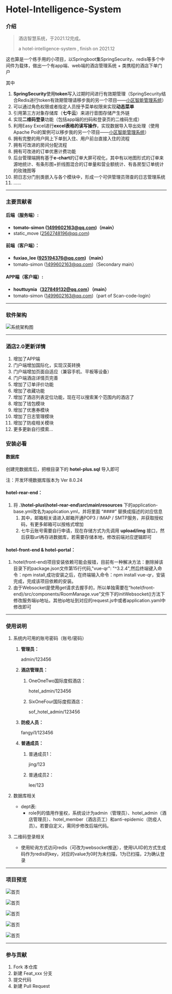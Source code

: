 # Hotel-Intelligence-System

### 介绍
> 酒店智慧系统，于2021.12完成。
>
> a hotel-intelligence-system , finish on 2021.12

这也算是一个练手用的小项目，以Springboot集SpringSecurity、redis等多个中间件为载体，做出一个有app端、web端的酒店管理系统 + 类携程的酒店下单门户

其中

1. **SpringSecurity**使用**token**写入过期时间进行有效期管理（SpringSecurity结合Redis进行token有效期管理请移步我的另一个项目——[小区智能管理系统](https://gitee.com/tomato-simon/community-management-system)）
2. 可以通过角色权限或者指定人员授予菜单权限来实现**动态菜单**
3. 引用第三方对象存储库（**七牛云**）来进行音图存储产生外链
4. 实现**二维码登录**功能（包括app端的扫码和登录页的二维码生成）
5. 利用Easy Excel进行**excel表格的读写操作**，实现数据导入导出处理（使用Apache Poi的案例可以移步我的另一个项目——[小区智能管理系统](https://gitee.com/tomato-simon/community-management-system)）
6. 拥有完整的用户网上下单到入住、用户前台直接入住的流程
7. 拥有可改进的房间分配流程
8. 拥有可改进的订单优惠计费功能
9. 后台管理端拥有基于**e-chart**的订单大屏可视化，其中有以地图形式的订单来源地统计、有条形图+折线图混合的订单量和营业额统计、有各房型订单统计的玫瑰图等
10. 把日志分门别类嵌入与各个模块中，形成一个可供管理员筛查的日志管理系统
11. ......

------



### 主要贡献者

#### **后端（服务端）:**

- **tomato-simon (1499602163@qq.com)（main）**
- static_move (2562748196@qq.com)

#### **前端（客户端）：**

- **fuxiao_lee (925194376@qq.com)（main）**
- tomato-simon (1499602163@qq.com)（Secondary main）

#### **APP端（客户端）:**

- **houttuynia（[327849132@qq.com](mailto:327849132@qq.com)）（main）**
- tomato-simon ([1499602163@qq.com](mailto:1499602163@qq.com))（part of Scan-code-login）

------




### 软件架构
![系统架构图](https://gitee.com/tomato-simon/hotel-intelligence-system/raw/dev/temp_image/xtjg.png)

------



### 酒店2.0更新详情

1. 增加了APP端
2. 门户端增加国际化，实现汉英转换
3. 门户端增加页面自适应（兼容手机、平板等设备）
4. 门户端酒店详情页完善
5. 增加了订单评价功能
6. 增加了收藏功能
7. 增加了酒店列表定位功能，现在可以搜索某个范围内的酒店了
8. 增加了钱包模块
9. 增加了优惠券模块
10. 增加了日志管理模块
11. 增加了防疫相关模块
12. 更多更新自行摸索...



### 安装必看

#### 数据库

创建完数据库后，把根目录下的 **hotel-plus.sql** 导入即可

注：开发环境数据库版本为 Ver 8.0.24

#### hotel-rear-end：

1. 将 **.\hotel-plus\hotel-rear-end\src\main\resources** 下的application-base.yml改名为application.yml，并将里面 “####” 替换成描述的对应信息
   1. 其中，邮箱相关请进入邮箱开通POP3 / IMAP / SMTP服务，并获取授权码，有更多邮箱可以按格式增加
   2. 七牛云账号需要自行申请，现在存储方式为先调用 **upload/img** 接口，然后获取url再存进数据库，若需要存储本地，修改前端对应逻辑即可

#### hotel-front-end & hotel-portal：

1.  hotel(front-end)项目安装依赖可能会报错，目前有一种解决方法：删除掉该目录下的package.json文件第15行代码,"vue-qr": "^3.2.4",然后终端键入命令：npm install,成功安装之后，在终端输入命令：npm install vue-qr，安装完成，完成该项目依赖的安装。
2.  由于Websocket是使用get请求去握手的，所以单独需要在“hotel(front-end)/src/components/RoomManage.vue”文件下的initWebsocket()方法下修改服务端ip地址。其他ip地址到对应的request.js中或者application.yaml中修改即可

------



### 使用说明

1. 系统内可用的账号密码（账号/密码）

   1. **管理员：**

      admin/123456

   2. **酒店管理员：**

      1. OneOneTwo国际度假酒店：

         hotel_admin/123456

      2. SixOneFour国际度假酒店：

         sof_hotel_admin/123456

   3. **防疫人员：**

      fangyi1/123456

   4. **普通成员：**

      1. 普通成员1：

         jing/123

      2. 普通成员2：

         lee/123

2. 数据库相关

   - dept表:
     - role列的值用作鉴权，系统设计为admin（管理员）、hotel_admin（酒店管理员）、hotel_member（酒店员工）和anti-epidemic（防疫人员）。若要自定义，需同步修改后端代码。

3. 二维码登录相关

   - 使用轮询方式访问redis（可改为websocket推送），使用UUID的方式生成码作为redis的key，对应的value为0时为未扫描，1为已扫描，2为确认登录

------



### 项目预览

![首页](https://gitee.com/tomato-simon/hotel-intelligence-system/raw/dev/temp_image/sy1.png)

![首页](https://gitee.com/tomato-simon/hotel-intelligence-system/raw/dev/temp_image/menu.png)

![首页](https://gitee.com/tomato-simon/hotel-intelligence-system/raw/dev/temp_image/room.png)

![首页](https://gitee.com/tomato-simon/hotel-intelligence-system/raw/dev/temp_image/order.png)

![首页](https://gitee.com/tomato-simon/hotel-intelligence-system/raw/dev/temp_image/dept.png)

------



### 参与贡献

1.  Fork 本仓库
2.  新建 Feat_xxx 分支
3.  提交代码
4.  新建 Pull Request
